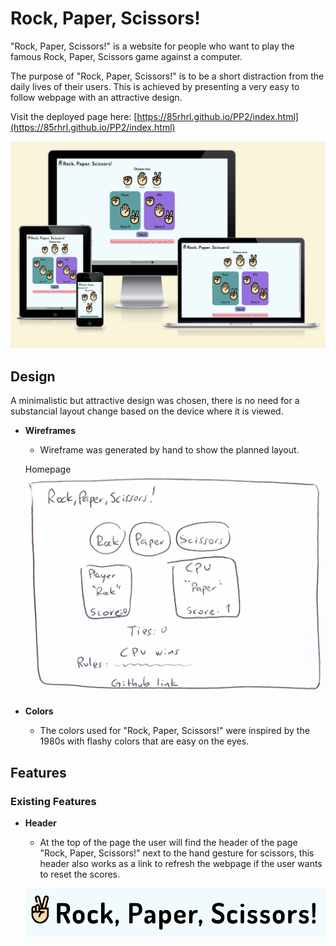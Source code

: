 # Rock, Paper, Scissors!
"Rock, Paper, Scissors!" is a website for people who want to play the famous Rock, Paper, Scissors game against a computer.

The purpose of "Rock, Paper, Scissors!" is to be a short distraction from the daily lives of their users.
This is achieved by presenting a very easy to follow webpage with an attractive design.

Visit the deployed page here: [https://85rhrl.github.io/PP2/index.html](https://85rhrl.github.io/PP2/index.html)

![Rock, Paper, Scissors! in different screen sizes](docs/images/amiresponsive.png)

## Design
A minimalistic but attractive design was chosen, there is no need for a substancial layout change based on the device where it is viewed.
- __Wireframes__
    - Wireframe was generated by hand to show the planned layout.
    
    Homepage
    ![Homepage](docs/images/wireframe-home.png)

- __Colors__
    - The colors used for "Rock, Paper, Scissors!" were inspired by the 1980s with flashy colors that are easy on the eyes.

## Features

### Existing Features

- __Header__
    - At the top of the page the user will find the header of the page "Rock, Paper, Scissors!" next to the hand gesture for scissors, this header also works as a link to refresh the webpage if the user wants to reset the scores.

    ![Header](docs/images/01-header.png)